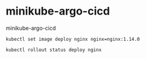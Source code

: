 # minikube-argo-cicd

minikube-argo-cicd

```
kubectl set image deploy nginx nginx=nginx:1.14.0
```
```
kubectl rollout status deploy nginx
```